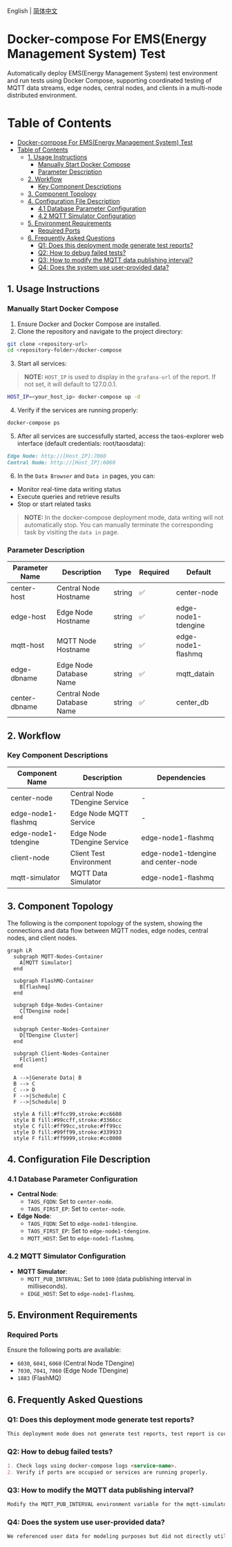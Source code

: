 English | [简体中文](README-CN.md)

# Docker-compose For EMS(Energy Management System) Test

Automatically deploy EMS(Energy Management System) test environment and run tests using Docker Compose, supporting coordinated testing of MQTT data streams, edge nodes, central nodes, and clients in a multi-node distributed environment.

# Table of Contents
- [Docker-compose For EMS(Energy Management System) Test](#docker-compose-for-emsenergy-management-system-test)
- [Table of Contents](#table-of-contents)
  - [1. Usage Instructions](#1-usage-instructions)
    - [Manually Start Docker Compose](#manually-start-docker-compose)
    - [Parameter Description](#parameter-description)
  - [2. Workflow](#2-workflow)
    - [Key Component Descriptions](#key-component-descriptions)
  - [3. Component Topology](#3-component-topology)
  - [4. Configuration File Description](#4-configuration-file-description)
    - [4.1 Database Parameter Configuration](#41-database-parameter-configuration)
    - [4.2 MQTT Simulator Configuration](#42-mqtt-simulator-configuration)
  - [5. Environment Requirements](#5-environment-requirements)
    - [Required Ports](#required-ports)
  - [6. Frequently Asked Questions](#6-frequently-asked-questions)
    - [Q1: Does this deployment mode generate test reports?](#q1-does-this-deployment-mode-generate-test-reports)
    - [Q2: How to debug failed tests?](#q2-how-to-debug-failed-tests)
    - [Q3: How to modify the MQTT data publishing interval?](#q3-how-to-modify-the-mqtt-data-publishing-interval)
    - [Q4: Does the system use user-provided data?](#q4-does-the-system-use-user-provided-data)

## 1. Usage Instructions

### Manually Start Docker Compose
1. Ensure Docker and Docker Compose are installed.
2. Clone the repository and navigate to the project directory:
```bash
git clone <repository-url>
cd <repository-folder>/docker-compose
```
3. Start all services:

> **NOTE:**
> `HOST_IP` is used to display in the `grafana-url` of the report.
> If not set, it will default to 127.0.0.1.
>

```bash
HOST_IP=<your_host_ip> docker-compose up -d
```
4. Verify if the services are running properly:
```bash
docker-compose ps
```
5. After all services are successfully started, access the taos-explorer web interface (default credentials: root/taosdata):
```markdown
Edge Node: http://[Host_IP]:7060
Central Node: http://[Host_IP]:6060
```
6. In the `Data Browser` and `Data in` pages, you can:
- Monitor real-time data writing status
- Execute queries and retrieve results
- Stop or start related tasks

> **NOTE:**
> In the docker-compose deployment mode, data writing will not automatically stop. You can manually terminate the corresponding task by visiting the `data in` page.

### Parameter Description
| Parameter Name          | Description                     | Type    | Required | Default    |
|-------------------------|---------------------------------|---------|----------|------------|
| center-host           | Central Node Hostname           | string  | ✅       | center-node |
| edge-host             | Edge Node Hostname              | string  | ✅       | edge-node1-tdengine  |
| mqtt-host             | MQTT Node Hostname              | string  | ✅       | edge-node1-flashmq |
| edge-dbname           | Edge Node Database Name         | string  | ✅       | mqtt_datain |
| center-dbname         | Central Node Database Name      | string  | ✅       | center_db |

## 2. Workflow

### Key Component Descriptions
| Component Name          | Description                          | Dependencies                         |
|-------------------------|--------------------------------------|--------------------------------------|
| center-node           | Central Node TDengine Service        | -                                    |
| edge-node1-flashmq    | Edge Node MQTT Service               | -                                    |
| edge-node1-tdengine   | Edge Node TDengine Service           | edge-node1-flashmq                 |
| client-node           | Client Test Environment              | edge-node1-tdengine and center-node |
| mqtt-simulator        | MQTT Data Simulator                  | edge-node1-flashmq                 |

## 3. Component Topology

The following is the component topology of the system, showing the connections and data flow between MQTT nodes, edge nodes, central nodes, and client nodes.

```mermaid
graph LR
  subgraph MQTT-Nodes-Container
    A[MQTT Simulator]
  end

  subgraph FlashMQ-Container
    B[flashmq]
  end

  subgraph Edge-Nodes-Container
    C[TDengine node]
  end

  subgraph Center-Nodes-Container
    D[TDengine Cluster]
  end

  subgraph Client-Nodes-Container
    F[client]
  end

  A -->|Generate Data| B
  B --> C
  C --> D
  F -->|Schedule| C
  F -->|Schedule| D

  style A fill:#ffcc99,stroke:#cc6600
  style B fill:#99ccff,stroke:#3366cc
  style C fill:#ff99cc,stroke:#ff99cc
  style D fill:#99ff99,stroke:#339933
  style F fill:#ff9999,stroke:#cc0000
```

## 4. Configuration File Description

### 4.1 Database Parameter Configuration
- **Central Node**:
  - `TAOS_FQDN`: Set to `center-node`.
  - `TAOS_FIRST_EP`: Set to `center-node`.
- **Edge Node**:
  - `TAOS_FQDN`: Set to `edge-node1-tdengine`.
  - `TAOS_FIRST_EP`: Set to `edge-node1-tdengine`.
  - `MQTT_HOST`: Set to `edge-node1-flashmq`.

### 4.2 MQTT Simulator Configuration
- **MQTT Simulator**:
  - `MQTT_PUB_INTERVAL`: Set to `1000` (data publishing interval in milliseconds).
  - `EDGE_HOST`: Set to `edge-node1-flashmq`.

## 5. Environment Requirements

### Required Ports
Ensure the following ports are available:
- `6030`, `6041`, `6060` (Central Node TDengine)
- `7030`, `7041`, `7060` (Edge Node TDengine)
- `1883` (FlashMQ)

## 6. Frequently Asked Questions

### Q1: Does this deployment mode generate test reports?
```markdown
This deployment mode does not generate test reports, test report is currently only supported in the workflow. The purpose of using Docker Compose is more geared towards setting up a local demonstration environment. After deployment, you need to login Taos Explorer to check the results.
```

### Q2: How to debug failed tests?
```markdown
1. Check logs using docker-compose logs <service-name>.
2. Verify if ports are occupied or services are running properly.
```

### Q3: How to modify the MQTT data publishing interval?
```markdown
Modify the MQTT_PUB_INTERVAL environment variable for the mqtt-simulator service in docker-compose.yml.
```

### Q4: Does the system use user-provided data?
```markdown
We referenced user data for modeling purposes but did not directly utilize the user-provided data. Because while we analyzed user data for modeling, the 800MB+ CSV file provided wasn't suitable for workflow/docker-compose integration.
```

